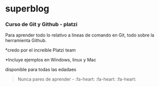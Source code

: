 # superblog
### Curso de Git y Github - platzi
Para aprender todo lo relativo a lineas de comando en Git, todo sobre la herramienta Github.


*credo por el increible Platzi team

*Incluye ejemplos en Windows, linux y Mac

disponible para todas las edadaes
> Nunca pares de aprender - 
:fa-heart: :fa-heart: :fa-heart: